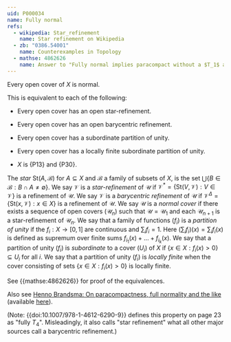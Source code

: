 ```yaml
---
uid: P000034
name: Fully normal
refs:
  - wikipedia: Star_refinement
    name: Star refinement on Wikipedia
  - zb: "0386.54001"
    name: Counterexamples in Topology
  - mathse: 4862626
    name: Answer to "Fully normal implies paracompact without a $T_1$ assumption?"
---
```


Every open cover of $X$ is normal.

This is equivalent to each of the following:

- Every open cover has an open star-refinement.

- Every open cover has an open barycentric refinement.

- Every open cover has a subordinate partition of unity.

- Every open cover has a locally finite subordinate partition of unity.

- $X$ is {P13} and {P30}.

The *star* $\text{St}(A, \mathcal{B})$ for $A\subseteq X$ and $\mathcal{B}$ a family of subsets of $X$, is the set $\bigcup\{B\in \mathcal{B} : B\cap A\neq\emptyset\}$. We say $\mathcal{V}$ is a *star-refinement* of $\mathcal{U}$ if $\mathcal{V}^\ast = \{\text{St}(V, \mathcal{V}): V\in\mathcal{V}\}$ is a refinement of $\mathcal{U}$. We say $\mathcal{V}$ is a *barycentric refinement* of $\mathcal{U}$ if $\mathcal{V}^\Delta = \{\text{St}(x, \mathcal{V}): x\in X\}$ is a refinement of $\mathcal{U}$.
We say $\mathcal{U}$ is a *normal cover* if there exists a sequence of open covers $(\mathcal{U}_n)$ such that $\mathcal U=\mathcal U_1$ and each $\mathcal{U}_{n+1}$ is a star-refinement of $\mathcal{U}_n$.
We say that a family of functions $(f_i)$ is a *partition of unity* if the $f_i:X\to [0, 1]$ are continuous and $\sum_i f_i = 1$. Here $(\sum_i f_i)(x) = \sum_i f_i(x)$ is defined as supremum over finite sums $f_{i_1}(x)+...+f_{i_k}(x)$. We say that a partition of unity $(f_i)$ is *subordinate* to a cover $(U_i)$ of $X$ if $\{x\in X : f_i(x) > 0\}\subseteq U_i$ for all $i$. We say that a partition of unity $(f_i)$ is *locally finite* when the cover consisting of sets $\{x\in X : f_i(x) > 0\}$ is locally finite.

See {{mathse:4862626}} for proof of the equivalences. 

Also see [Henno Brandsma: On paracompactness, full normality and the like](http://at.yorku.ca/p/a/c/a/02.pdf)
(available [here](https://web.archive.org/web/20250119093147/http://at.yorku.ca/p/a/c/a/02.pdf)).

(Note: {{doi:10.1007/978-1-4612-6290-9}} defines this property on page 23 as "fully $T_4$".
Misleadingly, it also calls "star refinement" what all other major sources call a barycentric refinement.)

